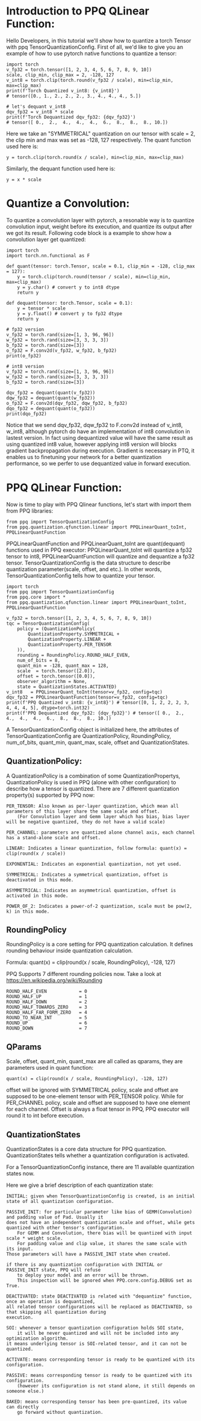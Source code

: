 # Introduction to PPQ QLinear Function:

Hello Developers, in this tutorial we'll show how to quantize a torch Tensor with ppq TensorQuantizationConfig.
First of all, we'd like to give you an example of how to use pytorch native functions to quantize a tensor:

    import torch
    v_fp32 = torch.tensor([1, 2, 3, 4, 5, 6, 7, 8, 9, 10])
    scale, clip_min, clip_max = 2, -128, 127
    v_int8 = torch.clip(torch.round(v_fp32 / scale), min=clip_min, max=clip_max)
    print(f'Torch Quantized v_int8: {v_int8}')
    # tensor([0., 1., 2., 2., 2., 3., 4., 4., 4., 5.])

    # let's dequant v_int8
    dqv_fp32 = v_int8 * scale
    print(f'Torch Dequantized dqv_fp32: {dqv_fp32}')
    # tensor([ 0.,  2.,  4.,  4.,  4.,  6.,  8.,  8.,  8., 10.])

Here we take an "SYMMETRICAL" quantization on our tensor with scale = 2, the clip min and max was set as -128, 127 respectively. The quant function used here is:

    y = torch.clip(torch.round(x / scale), min=clip_min, max=clip_max)

Similarly, the dequant function used here is:

    y = x * scale

# Quantize a Convolution:

To quantize a convolution layer with pytorch, a resonable way is to quantize convolution input, weight before its execution, and quantize its output after we got its result. Following code block is a example to show how a convolution layer get quantized:

    import torch
    import torch.nn.functional as F

    def quant(tensor: torch.Tensor, scale = 0.1, clip_min = -128, clip_max = 127):
        y = torch.clip(torch.round(tensor / scale), min=clip_min, max=clip_max)
        y = y.char() # convert y to int8 dtype
        return y

    def dequant(tensor: torch.Tensor, scale = 0.1):
        y = tensor * scale
        y = y.float() # convert y to fp32 dtype
        return y

    # fp32 version
    v_fp32 = torch.rand(size=[1, 3, 96, 96])
    w_fp32 = torch.rand(size=[3, 3, 3, 3])
    b_fp32 = torch.rand(size=[3])
    o_fp32 = F.conv2d(v_fp32, w_fp32, b_fp32)
    print(o_fp32)
    
    # int8 version
    v_fp32 = torch.rand(size=[1, 3, 96, 96])
    w_fp32 = torch.rand(size=[3, 3, 3, 3])
    b_fp32 = torch.rand(size=[3])

    dqv_fp32 = dequant(quant(v_fp32))
    dqw_fp32 = dequant(quant(w_fp32))
    o_fp32 = F.conv2d(dqv_fp32, dqw_fp32, b_fp32)
    dqo_fp32 = dequant(quant(o_fp32))
    print(dqo_fp32)

Notice that we send dqv_fp32, dqw_fp32 to F.conv2d instead of v_int8, w_int8, although pytorch do have an implementation of int8 convolution in lastest version.
In fact using dequantized value will have the same result as using quantized int8 value, however applying int8 version will blocks gradient backpropagation during execution.
Gradient is necessary in PTQ, it enables us to finetuning your network for a better quantization performance, so we perfer to use dequantized value in forward execution.

# PPQ QLinear Function:

Now is time to play with PPQ Qlinear functions, let's start with import them from PPQ libraries:

    from ppq import TensorQuantizationConfig
    from ppq.quantization.qfunction.linear import PPQLinearQuant_toInt, PPQLinearQuantFunction

PPQLinearQuantFunction and PPQLinearQuant_toInt are quant(dequant) functions used in PPQ executor: PPQLinearQuant_toInt will quantize a fp32 tensor to int8, PPQLinearQuantFunction will quantize and dequantize a fp32 tensor. TensorQuantizationConfig is the data structure to describe quantization parameter(scale, offset, and etc.). In other words, TensorQuantizationConfig tells how to quantize your tensor.

    import torch
    from ppq import TensorQuantizationConfig
    from ppq.core import *
    from ppq.quantization.qfunction.linear import PPQLinearQuant_toInt, PPQLinearQuantFunction

    v_fp32 = torch.tensor([1, 2, 3, 4, 5, 6, 7, 8, 9, 10])
    tqc = TensorQuantizationConfig(
        policy = (QuantizationPolicy(
            QuantizationProperty.SYMMETRICAL +
            QuantizationProperty.LINEAR +
            QuantizationProperty.PER_TENSOR 
        )),
        rounding = RoundingPolicy.ROUND_HALF_EVEN,
        num_of_bits = 8,
        quant_min = -128, quant_max = 128,
        scale  = torch.tensor([2.0]),
        offset = torch.tensor([0.0]),
        observer_algorithm = None,
        state = QuantizationStates.ACTIVATED)
    v_int8   = PPQLinearQuant_toInt(tensor=v_fp32, config=tqc)
    dqv_fp32 = PPQLinearQuantFunction(tensor=v_fp32, config=tqc)
    print(f'PPQ Quantized v_int8: {v_int8}') # tensor([0, 1, 2, 2, 2, 3, 4, 4, 4, 5], dtype=torch.int32)
    print(f'PPQ Dequantized dqv_fp32: {dqv_fp32}') # tensor([ 0.,  2.,  4.,  4.,  4.,  6.,  8.,  8.,  8., 10.])

A TensorQuantizationConfig object is initialized here, the attributes of TensorQuantizationConfig are QuantizationPolicy, RoundingPolicy, num_of_bits, quant_min, quant_max, scale, offset and QuantizationStates.

## QuantizationPolicy: 
A QuantizationPolicy is a combination of some QuantizationPropertys, QuantizationPolicy is used in PPQ (alone with other configuration) to describe how a tensor is quantized.
There are 7 different quantization property(s) supported by PPQ now:

    PER_TENSOR: Also known as per-layer quantization, which mean all parameters of this layer share the same scale and offset.
        (For Convulution layer and Gemm layer which has bias, bias layer will be negative quantized, they do not have a valid scale)

    PER_CHANNEL: parameters are quantized alone channel axis, each channel has a stand-alone scale and offset.

    LINEAR: Indicates a linear quantization, follow formula: quant(x) = clip(round(x / scale))

    EXPONENTIAL: Indicates an exponential quantization, not yet used.

    SYMMETRICAL: Indicates a symmetrical quantization, offset is deactivated in this mode.

    ASYMMETRICAL: Indicates an asymmetrical quantization, offset is activated in this mode.

    POWER_OF_2: Indicates a power-of-2 quantization, scale must be pow(2, k) in this mode.

## RoundingPolicy
RoundingPolicy is a core setting for PPQ quantization calculation. It
defines rounding behaviour inside quantization calculation.

Formula: quant(x) = clip(round(x / scale, RoundingPolicy), -128, 127)

PPQ Supports 7 different rounding policies now.
Take a look at https://en.wikipedia.org/wiki/Rounding

    ROUND_HALF_EVEN            = 0
    ROUND_HALF_UP              = 1
    ROUND_HALF_DOWN            = 2
    ROUND_HALF_TOWARDS_ZERO    = 3
    ROUND_HALF_FAR_FORM_ZERO   = 4
    ROUND_TO_NEAR_INT          = 5
    ROUND_UP                   = 6
    ROUND_DOWN                 = 7

## QParams
Scale, offset, quant_min, quant_max are all called as qparams, they are parameters used in quant function:

    quant(x) = clip(round(x / scale, RoundingPolicy), -128, 127)

offset will be ignored with SYMMETRICAL policy, scale and offset are supposed to be one-element tensor with PER_TENSOR policy. While for PER_CHANNEL policy, scale and offset are supposed to have one element for each channel.
Offset is always a float tensor in PPQ, PPQ executor will round it to int before execution.

## QuantizationStates
QuantizationStates is a core data structure for PPQ quantization. QuantizationStates tells whether a quantization configuration is activated.

For a TensorQuantizationConfig instance, there are 11 available quantization states now.

Here we give a brief description of each quantization state:

    INITIAL: given when TensorQuantizationConfig is created, is an initial state of all quantization configuration.

    PASSIVE_INIT: for particular parameter like bias of GEMM(Convolution) and padding value of Pad. Usually it
    does not have an independent quantization scale and offset, while gets quantized with other tensor's configuration.
        For GEMM and Convolution, there bias will be quantized with input scale * weight scale.
        For padding value and clip value, it shares the same scale with its input.
    Those parameters will have a PASSIVE_INIT state when created.

    if there is any quantization configuration with INITIAL or PASSIVE_INIT state, PPQ will refuse
        to deploy your model and an error will be thrown.
        This inspection will be ignored when PPQ.core.config.DEBUG set as True.

    DEACTIVATED: state DEACTIVATED is related with "dequantize" function, once an operation is dequantized,
    all related tensor configurations will be replaced as DEACTIVATED, so that skipping all quantization during
    execution.

    SOI: whenever a tensor quantization configuration holds SOI state,
        it will be never quantized and will not be included into any optimization algorithm.
    it means underlying tensor is SOI-related tensor, and it can not be quantized.

    ACTIVATE: means corresponding tensor is ready to be quantized with its configuration.

    PASSIVE: means corresponding tensor is ready to be quantized with its configuration.
        (however its configuration is not stand alone, it still depends on someone else.)

    BAKED: means corresponding tensor has been pre-quantized, its value can directly
        go forward without quantization.
